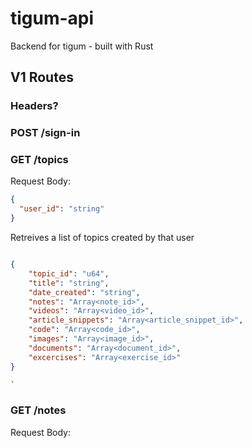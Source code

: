 # tigum-api

Backend for tigum - built with Rust

## V1 Routes

### Headers?

### POST /sign-in

### GET /topics

Request Body:

```json
{
  "user_id": "string"
}
```

Retreives a list of topics created by that user

```json

{
    "topic_id": "u64",
    "title": "string",
    "date_created": "string",
    "notes": "Array<note_id>",
    "videos": "Array<video_id>",
    "article_snippets": "Array<article_snippet_id>",
    "code": "Array<code_id>",
    "images": "Array<image_id>",
    "documents": "Array<document_id>",
    "excercises": "Array<exercise_id>"
}

`
```

### GET /notes

Request Body:

```json

```
